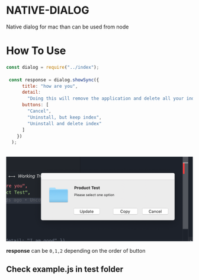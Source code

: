 # NATIVE-DIALOG

Native dialog for mac than can be used from node

# How To Use

```.js
const dialog = require("../index");

 const response = dialog.showSync({
      title: "how are you",
      detail:
        "Doing this will remove the application and delete all your index associated with it on this system.",
      buttons: [
        "Cancel",
        "Uninstall, but keep index",
        "Uninstall and delete index"
      ]
    })
  );



```

![alt dialog](.vscode/dialog.png)

**response** can be `0,1,2` depending on the order of button

## Check example.js in test folder

